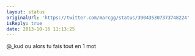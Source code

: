 ```yaml
---
layout: status
originalUrl: 'https://twitter.com/marcgg/status/390435307373748224'
isReply: true
date: 2013-10-16 11:13:25
---
```


@_kud ou alors tu fais tout en 1 mot
